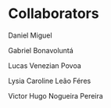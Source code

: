 # Collaborators

Daniel Miguel

Gabriel Bonavoluntá

Lucas Venezian Povoa

Lysia Caroline Leão Féres

Victor Hugo Nogueira Pereira



